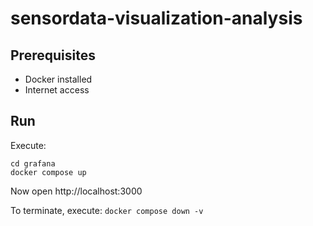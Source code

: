 # sensordata-visualization-analysis

## Prerequisites

- Docker installed
- Internet access

## Run

Execute: 
```
cd grafana
docker compose up
```

Now open http://localhost:3000

To terminate, execute: `docker compose down -v`
